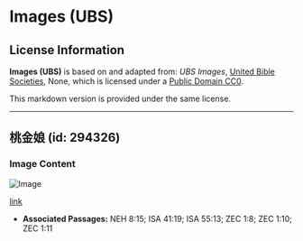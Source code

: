 # Images (UBS)

## License Information

**Images (UBS)** is based on and adapted from: _UBS Images_, [United Bible Societies](https://unitedbiblesocieties.org/), None, which is licensed under a [Public Domain CC0](https://creativecommons.org/public-domain/cc0/).

This markdown version is provided under the same license.



--------------------------------

## 桃金娘 (id: 294326)

### Image Content

![Image](https://cdn.aquifer.bible/aquifer-content/resources/Media/WEB-0666_myrtle.jpg)

[link](https://cdn.aquifer.bible/aquifer-content/resources/Media/WEB-0666_myrtle.jpg)

* **Associated Passages:** NEH 8:15; ISA 41:19; ISA 55:13; ZEC 1:8; ZEC 1:10; ZEC 1:11

